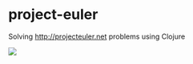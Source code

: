 project-euler
=============

Solving http://projecteuler.net problems using Clojure

<img src="http://projecteuler.net/profile/marcinbalinski.png"></img>
